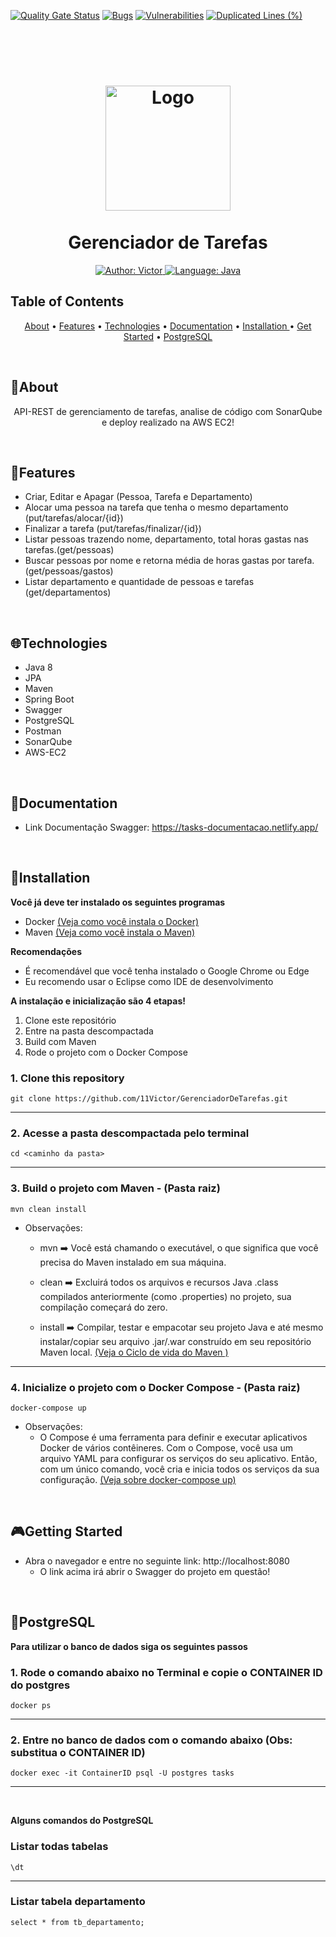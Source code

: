 [![Quality Gate Status](https://sonarcloud.io/api/project_badges/measure?project=GerenciadorDeTarefas&metric=alert_status)](https://sonarcloud.io/summary/new_code?id=GerenciadorDeTarefas)
[![Bugs](https://sonarcloud.io/api/project_badges/measure?project=GerenciadorDeTarefas&metric=bugs)](https://sonarcloud.io/summary/new_code?id=GerenciadorDeTarefas)
[![Vulnerabilities](https://sonarcloud.io/api/project_badges/measure?project=GerenciadorDeTarefas&metric=vulnerabilities)](https://sonarcloud.io/summary/new_code?id=GerenciadorDeTarefas)
[![Duplicated Lines (%)](https://sonarcloud.io/api/project_badges/measure?project=GerenciadorDeTarefas&metric=duplicated_lines_density)](https://sonarcloud.io/summary/new_code?id=GerenciadorDeTarefas)

<br><br><br>

<h1 align="center">
	<img src="https://i.imgur.com/USFFl6m.png"  alt="Logo"  width="200"><br><br>
    Gerenciador de Tarefas
</h1>

<div>
    <p align="center">
    <a href="https://www.linkedin.com/in/victor-valencio-854012209/" target="_blank">
        <img src="https://img.shields.io/static/v1?label=Author&message=Victor Valencio&color=00ba6d&style=for-the-badge&logo=LinkedIn" alt="Author: Victor">
    </a>
    <a href="#">
		<img  src="https://img.shields.io/static/v1?label=Language&message=Java&color=red&style=for-the-badge&logo=Java"  alt="Language: Java">
	</a>
    </p>
</div>

## Table of Contents

<p align="center">
 <a href="#about">About</a> •
 <a href="#features">Features</a> •
 <a href="#technologies">Technologies</a> • 
 <a href="#documentation">Documentation</a> •
 <a href="#installation ">Installation </a> •
 <a href="#getting-started">Get Started</a> •
 <a href="#postgresql">PostgreSQL</a>
 
</p>

<br>

## 📌About

<div>
    <p align="center">
    API-REST de gerenciamento de tarefas, analise de código com SonarQube e deploy realizado na AWS EC2!
    </p>
</div>

<br>

## 🚀Features

- Criar, Editar e Apagar (Pessoa, Tarefa e Departamento)
- Alocar uma pessoa na tarefa que tenha o mesmo departamento (put/tarefas/alocar/{id})
- Finalizar a tarefa (put/tarefas/finalizar/{id})
- Listar pessoas trazendo nome, departamento, total horas gastas nas tarefas.(get/pessoas)
- Buscar pessoas por nome e retorna média de horas gastas por tarefa. (get/pessoas/gastos)
- Listar departamento e quantidade de pessoas e tarefas (get/departamentos)

<br>

## 🌐Technologies

- Java 8
- JPA
- Maven
- Spring Boot
- Swagger
- PostgreSQL
- Postman
- SonarQube
- AWS-EC2

<br>

## 📃Documentation

- Link Documentação Swagger: https://tasks-documentacao.netlify.app/

<br>

## 📕Installation
**Você já deve ter instalado os seguintes programas**
- Docker <a href="https://docs.docker.com/get-docker/">(Veja como você instala o Docker)</a>
- Maven <a href="https://maven.apache.org/install.html">(Veja como você instala o Maven)</a>

**Recomendações**
- É recomendável que você tenha instalado o Google Chrome ou Edge
- Eu recomendo usar o Eclipse como IDE de desenvolvimento

**A instalação e inicialização são 4 etapas!**
1. Clone este repositório
2. Entre na pasta descompactada
3. Build com Maven
4. Rode o projeto com o Docker Compose

### 1. Clone this repository
```
git clone https://github.com/11Victor/GerenciadorDeTarefas.git
```
---

### 2. Acesse a pasta descompactada pelo terminal
```
cd <caminho da pasta>
```
---

### 3. Build o projeto com Maven - (Pasta raiz)
```
mvn clean install
```
- Observações:
    - mvn ➡️ Você está chamando o executável, o que significa que você precisa do Maven instalado em sua máquina.

    - clean ➡️ Excluirá todos os arquivos e recursos Java .class compilados anteriormente (como .properties) no projeto, sua compilação começará do zero.

    - install ➡️ Compilar, testar e empacotar seu projeto Java e até mesmo instalar/copiar seu arquivo .jar/.war construído em seu repositório Maven local. <a href="https://maven.apache.org/guides/introduction/introduction-to-the-lifecycle.html"> (Veja o Ciclo de vida do Maven )</a>

---

### 4. Inicialize o projeto com o Docker Compose - (Pasta raiz)
```
docker-compose up
```
- Observações:
    - O Compose é uma ferramenta para definir e executar aplicativos Docker de vários contêineres. Com o Compose, você usa um arquivo YAML para configurar os serviços do seu aplicativo. Então, com um único comando, você cria e inicia todos os serviços da sua configuração. <a href="https://docs.docker.com/compose/reference/up/">(Veja sobre docker-compose up)</a> 



<br>

## 🎮Getting Started
- Abra o navegador e entre no seguinte link: http://localhost:8080
    - O link acima irá abrir o Swagger do projeto em questão!

<br>

## 📁PostgreSQL
**Para utilizar o banco de dados siga os seguintes passos**

### 1. Rode o comando abaixo no Terminal e copie o CONTAINER ID do postgres
```
docker ps
```
---
### 2. Entre no banco de dados com o comando abaixo (Obs: substitua o CONTAINER ID)
```
docker exec -it ContainerID psql -U postgres tasks
```
---
<br>

**Alguns comandos do PostgreSQL**
### Listar todas tabelas
```
\dt
```
---
### Listar tabela departamento
```
select * from tb_departamento;
```

